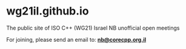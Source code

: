 # wg21il.github.io

The public site of ISO C++ (WG21) Israel NB unofficial open meetings

For joining, please send an email to: <b> nb@corecpp.org.il </b>
